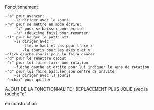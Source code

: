 Fonctionnement:

	-"a" pour avancer:
		-le diriger avec la souris
	-"w" pour se mettre en mode écrire:
		-"k" pour se baisser pour écrire
		-"k" (deuxième fois) pour remonter
	-"l" pour bouger la patte n°1
		-la diriger avec :
			-flèche haut et bas pour l'axe z
			-la souris pour les axes x et y
	-click gauche souris pour le faire dancer
	-"d" pour le remettre debout
	-"r" pour lui faire faire une rotation
		-flèche gauche et droite pour lui indiquer le sens de rotation
	-"g" pour lui faire basculer son centre de gravité; 
		-le diriger avec la souris
	-"echap" pour quitter


AJOUT DE LA FONCTIONNALITE :  DEPLACEMENT PLUS JOLIE
avec la touche "c"

en construction